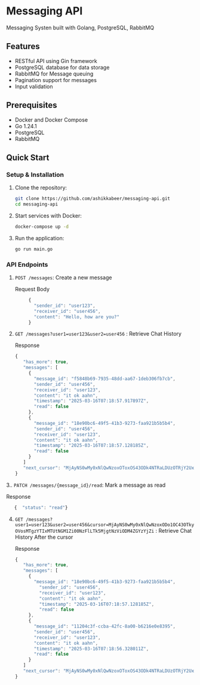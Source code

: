 # Messaging API

Messaging Systen built with Golang, PostgreSQL, RabbitMQ

## Features
- RESTful API using Gin framework
- PostgreSQL database for data storage
- RabbitMQ for Message queuing 
- Pagination support for messages
- Input validation

## Prerequisites
- Docker and Docker Compose
- Go 1.24.1
- PostgreSQL
- RabbitMQ

## Quick Start

### Setup & Installation
1. Clone the repository:
   ```bash
   git clone https://github.com/ashikkabeer/messaging-api.git
   cd messaging-api
   ```

2. Start services with Docker:
   ```bash
   docker-compose up -d
   ```

3. Run the application:
   ```bash
   go run main.go
   ```
### API Endpoints
1. `POST /messages`: Create a new message

   Request Body
   ```jsx
        {
          "sender_id": "user123",
          "receiver_id": "user456",
          "content": "Hello, how are you?"
        }
   ```
2. `GET /messages?user1=user123&user2=user456` : Retrieve Chat History

   Response 
   ```jsx
   {
      "has_more": true,
      "messages": [
        {
          "message_id": "f5848b69-7935-48dd-aa67-1deb306fb7cb",
          "sender_id": "user456",
          "receiver_id": "user123",
          "content": "it ok aahn",
          "timestamp": "2025-03-16T07:18:57.917897Z",
          "read": false
        },
        {
          "message_id": "18e90bc6-49f5-41b3-9273-faa921b5b5b4",
          "sender_id": "user456",
          "receiver_id": "user123",
          "content": "it ok aahn",
          "timestamp": "2025-03-16T07:18:57.128185Z",
          "read": false
        }
      ]
      "next_cursor": "MjAyNS0wMy0xNlQwNzoxOToxOS43ODk4NTRaLDUzOTRjY2UxLWM3MWItNDZmMC05NjhjLWJlYThlYjQ3OTVhZQ=="
   }
   ```

3.. `PATCH /messages/{message_id}/read`: Mark a message as read

   Response
   ```jsx
      {  "status": "read"}
   ```

4. `GET /messages?user1=user123&user2=user456&cursor=MjAyNS0wMy0xNlQwNzoxODo1OC43OTkyOVosMTgzYTIxMTUtNGM1Zi00NzFlLTk5MjgtNzViODM4ZGYzYjZi` : Retrieve Chat History After the cursor

   Response 
   ```jsx
   {
      "has_more": true,
      "messages": [
        {
          "message_id": "18e90bc6-49f5-41b3-9273-faa921b5b5b4",
            "sender_id": "user456",
            "receiver_id": "user123",
            "content": "it ok aahn",
            "timestamp": "2025-03-16T07:18:57.128185Z",
            "read": false
        },
        {
          "message_id": "11204c3f-ccba-42fc-8a00-b6216e0e8395",
          "sender_id": "user456",
          "receiver_id": "user123",
          "content": "it ok aahn",
          "timestamp": "2025-03-16T07:18:56.328011Z",
          "read": false
        }
      ]
      "next_cursor": "MjAyNS0wMy0xNlQwNzoxOToxOS43ODk4NTRaLDUzOTRjY2UxLWM3MWItNDZmMC05NjhjLWJlYThlYjQ3OTVhZQ=="
   }
   ```
